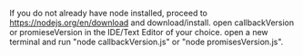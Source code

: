 If you do not already have node installed, proceed to https://nodejs.org/en/download and download/install.
open callbackVersion or promieseVersion in the IDE/Text Editor of your choice.
open a new  terminal and run "node callbackVersion.js" or "node promisesVersion.js".